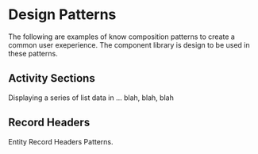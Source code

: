 Design Patterns
============================================================================================

The following are examples of know composition patterns to create a common user exeperience.  The component library is design to be used in these patterns.

## Activity Sections

Displaying a series of list data in ... blah, blah, blah

<code-example example="activity-section"></code-example>

## Record Headers 

Entity Record Headers Patterns.

<code-example example="record-header"></code-example>
